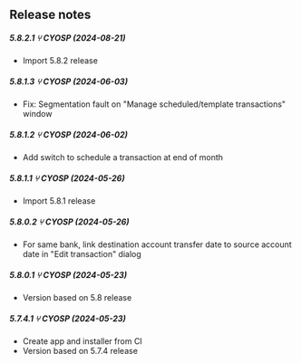 Release notes
-------------

##### 5.8.2.1 ⑂ CYOSP (2024-08-21)
 * Import 5.8.2 release

##### 5.8.1.3 ⑂ CYOSP (2024-06-03)
 * Fix: Segmentation fault on "Manage scheduled/template transactions" window

##### 5.8.1.2 ⑂ CYOSP (2024-06-02)
 * Add switch to schedule a transaction at end of month

##### 5.8.1.1 ⑂ CYOSP (2024-05-26)
 * Import 5.8.1 release

##### 5.8.0.2 ⑂ CYOSP (2024-05-26)
 * For same bank, link destination account transfer date to source account date in "Edit transaction" dialog

##### 5.8.0.1 ⑂ CYOSP (2024-05-23)
 * Version based on 5.8 release

##### 5.7.4.1 ⑂ CYOSP (2024-05-23)
 * Create app and installer from CI
 * Version based on 5.7.4 release
